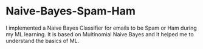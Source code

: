 # Naive-Bayes-Spam-Ham
I implemented a Naive Bayes Classifier for emails to be Spam or Ham during my ML learning. It is based on Multinomial Naive Bayes and it helped me to understand the basics of ML.
